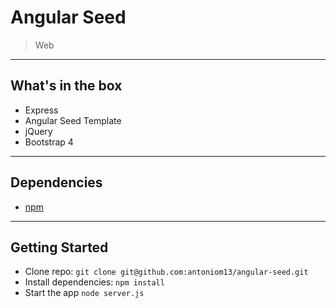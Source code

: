 # Angular Seed

> Web

---

## What's in the box

* Express
* Angular Seed Template
* jQuery
* Bootstrap 4

---

## Dependencies

* [npm](https://github.com/npm/npm)

---

## Getting Started

* Clone repo: `git clone git@github.com:antoniom13/angular-seed.git`
* Install dependencies: `npm install`
* Start the app `node server.js`
